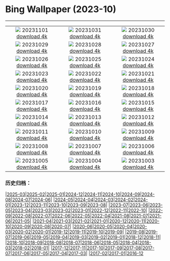 # Bing Wallpaper (2023-10)
**************
| | | |
| :----: | :----: | :----: |
| ![](https://www.bing.com/th?id=OHR.AstoriaBridge_JA-JP5052562579_1920x1080.jpg) 20231101 [download 4k](https://www.bing.com/th?id=OHR.AstoriaBridge_JA-JP5052562579_UHD.jpg) | ![](https://www.bing.com/th?id=OHR.HalloweenCuteAI_JA-JP4715230706_1920x1080.jpg) 20231031 [download 4k](https://www.bing.com/th?id=OHR.HalloweenCuteAI_JA-JP4715230706_UHD.jpg) | ![](https://www.bing.com/th?id=OHR.GlenariffForest_JA-JP1774079251_1920x1080.jpg) 20231030 [download 4k](https://www.bing.com/th?id=OHR.GlenariffForest_JA-JP1774079251_UHD.jpg) |
| ![](https://www.bing.com/th?id=OHR.BourgesMarsh_JA-JP4265679422_1920x1080.jpg) 20231029 [download 4k](https://www.bing.com/th?id=OHR.BourgesMarsh_JA-JP4265679422_UHD.jpg) | ![](https://www.bing.com/th?id=OHR.FiveWinds_JA-JP4074287650_1920x1080.jpg) 20231028 [download 4k](https://www.bing.com/th?id=OHR.FiveWinds_JA-JP4074287650_UHD.jpg) | ![](https://www.bing.com/th?id=OHR.OldBridgeSkye_JA-JP3696006091_1920x1080.jpg) 20231027 [download 4k](https://www.bing.com/th?id=OHR.OldBridgeSkye_JA-JP3696006091_UHD.jpg) |
| ![](https://www.bing.com/th?id=OHR.ViennaAutumn_JA-JP3547270203_1920x1080.jpg) 20231026 [download 4k](https://www.bing.com/th?id=OHR.ViennaAutumn_JA-JP3547270203_UHD.jpg) | ![](https://www.bing.com/th?id=OHR.GrandStaircase_JA-JP3373019337_1920x1080.jpg) 20231025 [download 4k](https://www.bing.com/th?id=OHR.GrandStaircase_JA-JP3373019337_UHD.jpg) | ![](https://www.bing.com/th?id=OHR.FuzerCastle_JA-JP2974614535_1920x1080.jpg) 20231024 [download 4k](https://www.bing.com/th?id=OHR.FuzerCastle_JA-JP2974614535_UHD.jpg) |
| ![](https://www.bing.com/th?id=OHR.PoconosMaze_JA-JP2722442659_1920x1080.jpg) 20231023 [download 4k](https://www.bing.com/th?id=OHR.PoconosMaze_JA-JP2722442659_UHD.jpg) | ![](https://www.bing.com/th?id=OHR.JidaiMatsuri2023_JA-JP2436746215_1920x1080.jpg) 20231022 [download 4k](https://www.bing.com/th?id=OHR.JidaiMatsuri2023_JA-JP2436746215_UHD.jpg) | ![](https://www.bing.com/th?id=OHR.PersepolisRelief_JA-JP2088549399_1920x1080.jpg) 20231021 [download 4k](https://www.bing.com/th?id=OHR.PersepolisRelief_JA-JP2088549399_UHD.jpg) |
| ![](https://www.bing.com/th?id=OHR.PygmySloth_JA-JP1472166927_1920x1080.jpg) 20231020 [download 4k](https://www.bing.com/th?id=OHR.PygmySloth_JA-JP1472166927_UHD.jpg) | ![](https://www.bing.com/th?id=OHR.WaterLilyVietnam_JA-JP8591177657_1920x1080.jpg) 20231019 [download 4k](https://www.bing.com/th?id=OHR.WaterLilyVietnam_JA-JP8591177657_UHD.jpg) | ![](https://www.bing.com/th?id=OHR.KodiakAlaska_JA-JP8382026046_1920x1080.jpg) 20231018 [download 4k](https://www.bing.com/th?id=OHR.KodiakAlaska_JA-JP8382026046_UHD.jpg) |
| ![](https://www.bing.com/th?id=OHR.SpreadsheetDay_JA-JP8161682030_1920x1080.jpg) 20231017 [download 4k](https://www.bing.com/th?id=OHR.SpreadsheetDay_JA-JP8161682030_UHD.jpg) | ![](https://www.bing.com/th?id=OHR.GoldenEnchantments_JA-JP7939818582_1920x1080.jpg) 20231016 [download 4k](https://www.bing.com/th?id=OHR.GoldenEnchantments_JA-JP7939818582_UHD.jpg) | ![](https://www.bing.com/th?id=OHR.RingEclipse_JA-JP9257563062_1920x1080.jpg) 20231015 [download 4k](https://www.bing.com/th?id=OHR.RingEclipse_JA-JP9257563062_UHD.jpg) |
| ![](https://www.bing.com/th?id=OHR.RailwayDay2023_JA-JP6915793143_1920x1080.jpg) 20231014 [download 4k](https://www.bing.com/th?id=OHR.RailwayDay2023_JA-JP6915793143_UHD.jpg) | ![](https://www.bing.com/th?id=OHR.ViesteItaly_JA-JP5299332790_1920x1080.jpg) 20231013 [download 4k](https://www.bing.com/th?id=OHR.ViesteItaly_JA-JP5299332790_UHD.jpg) | ![](https://www.bing.com/th?id=OHR.AutumnHedgehog_JA-JP5112338279_1920x1080.jpg) 20231012 [download 4k](https://www.bing.com/th?id=OHR.AutumnHedgehog_JA-JP5112338279_UHD.jpg) |
| ![](https://www.bing.com/th?id=OHR.JohnDayFossil_JA-JP4939984855_1920x1080.jpg) 20231011 [download 4k](https://www.bing.com/th?id=OHR.JohnDayFossil_JA-JP4939984855_UHD.jpg) | ![](https://www.bing.com/th?id=OHR.SoprisSunrise_JA-JP4661289505_1920x1080.jpg) 20231010 [download 4k](https://www.bing.com/th?id=OHR.SoprisSunrise_JA-JP4661289505_UHD.jpg) | ![](https://www.bing.com/th?id=OHR.FremontPetroglyph_JA-JP4463942591_1920x1080.jpg) 20231009 [download 4k](https://www.bing.com/th?id=OHR.FremontPetroglyph_JA-JP4463942591_UHD.jpg) |
| ![](https://www.bing.com/th?id=OHR.Hanlu2023_JA-JP9061398422_1920x1080.jpg) 20231008 [download 4k](https://www.bing.com/th?id=OHR.Hanlu2023_JA-JP9061398422_UHD.jpg) | ![](https://www.bing.com/th?id=OHR.GrizzlyFalls_JA-JP3634717781_1920x1080.jpg) 20231007 [download 4k](https://www.bing.com/th?id=OHR.GrizzlyFalls_JA-JP3634717781_UHD.jpg) | ![](https://www.bing.com/th?id=OHR.TaughannockFalls_JA-JP2595507863_1920x1080.jpg) 20231006 [download 4k](https://www.bing.com/th?id=OHR.TaughannockFalls_JA-JP2595507863_UHD.jpg) |
| ![](https://www.bing.com/th?id=OHR.GentooJump_JA-JP8308957970_1920x1080.jpg) 20231005 [download 4k](https://www.bing.com/th?id=OHR.GentooJump_JA-JP8308957970_UHD.jpg) | ![](https://www.bing.com/th?id=OHR.TarantulaNebula_JA-JP8062980549_1920x1080.jpg) 20231004 [download 4k](https://www.bing.com/th?id=OHR.TarantulaNebula_JA-JP8062980549_UHD.jpg) | ![](https://www.bing.com/th?id=OHR.WhitsundaySwirl_JA-JP7715335529_1920x1080.jpg) 20231003 [download 4k](https://www.bing.com/th?id=OHR.WhitsundaySwirl_JA-JP7715335529_UHD.jpg) |

### 历史归档：

|[2025-03](/../2025-03/2025-03.md)|[2025-02](/../2025-02/2025-02.md)|[2025-01](/../2025-01/2025-01.md)|[2024-12](/../2024-12/2024-12.md)|[2024-11](/../2024-11/2024-11.md)|[2024-10](/../2024-10/2024-10.md)|[2024-09](/../2024-09/2024-09.md)|[2024-08](/../2024-08/2024-08.md)|[2024-07](/../2024-07/2024-07.md)|[2024-06](/../2024-06/2024-06.md)|
|[2024-05](/../2024-05/2024-05.md)|[2024-04](/../2024-04/2024-04.md)|[2024-03](/../2024-03/2024-03.md)|[2024-02](/../2024-02/2024-02.md)|[2024-01](/../2024-01/2024-01.md)|[2023-12](/../2023-12/2023-12.md)|[2023-11](/../2023-11/2023-11.md)|[2023-10](/2023-10.md)|[2023-09](/../2023-09/2023-09.md)|[2023-08](/../2023-08/2023-08.md)|
|[2023-07](/../2023-07/2023-07.md)|[2023-06](/../2023-06/2023-06.md)|[2023-05](/../2023-05/2023-05.md)|[2023-04](/../2023-04/2023-04.md)|[2023-03](/../2023-03/2023-03.md)|[2023-02](/../2023-02/2023-02.md)|[2023-01](/../2023-01/2023-01.md)|[2022-12](/../2022-12/2022-12.md)|[2022-11](/../2022-11/2022-11.md)|[2022-10](/../2022-10/2022-10.md)|
|[2022-09](/../2022-09/2022-09.md)|[2022-08](/../2022-08/2022-08.md)|[2022-07](/../2022-07/2022-07.md)|[2022-06](/../2022-06/2022-06.md)|[2022-05](/../2022-05/2022-05.md)|[2022-04](/../2022-04/2022-04.md)|[2021-08](/../2021-08/2021-08.md)|[2021-07](/../2021-07/2021-07.md)|[2021-06](/../2021-06/2021-06.md)|[2021-05](/../2021-05/2021-05.md)|
|[2021-04](/../2021-04/2021-04.md)|[2021-03](/../2021-03/2021-03.md)|[2021-02](/../2021-02/2021-02.md)|[2021-01](/../2021-01/2021-01.md)|[2020-12](/../2020-12/2020-12.md)|[2020-11](/../2020-11/2020-11.md)|[2020-10](/../2020-10/2020-10.md)|[2020-09](/../2020-09/2020-09.md)|[2020-08](/../2020-08/2020-08.md)|[2020-07](/../2020-07/2020-07.md)|
|[2020-06](/../2020-06/2020-06.md)|[2020-05](/../2020-05/2020-05.md)|[2020-04](/../2020-04/2020-04.md)|[2020-03](/../2020-03/2020-03.md)|[2020-02](/../2020-02/2020-02.md)|[2020-01](/../2020-01/2020-01.md)|[2019-12](/../2019-12/2019-12.md)|[2019-11](/../2019-11/2019-11.md)|[2019-10](/../2019-10/2019-10.md)|[2019-09](/../2019-09/2019-09.md)|
|[2019-08](/../2019-08/2019-08.md)|[2019-07](/../2019-07/2019-07.md)|[2019-06](/../2019-06/2019-06.md)|[2019-05](/../2019-05/2019-05.md)|[2019-04](/../2019-04/2019-04.md)|[2019-03](/../2019-03/2019-03.md)|[2019-02](/../2019-02/2019-02.md)|[2019-01](/../2019-01/2019-01.md)|[2018-12](/../2018-12/2018-12.md)|[2018-11](/../2018-11/2018-11.md)|
|[2018-10](/../2018-10/2018-10.md)|[2018-09](/../2018-09/2018-09.md)|[2018-08](/../2018-08/2018-08.md)|[2018-07](/../2018-07/2018-07.md)|[2018-06](/../2018-06/2018-06.md)|[2018-05](/../2018-05/2018-05.md)|[2018-04](/../2018-04/2018-04.md)|[2018-03](/../2018-03/2018-03.md)|[2018-02](/../2018-02/2018-02.md)|[2018-01](/../2018-01/2018-01.md)|
|[2017-12](/../2017-12/2017-12.md)|[2017-11](/../2017-11/2017-11.md)|[2017-10](/../2017-10/2017-10.md)|[2017-09](/../2017-09/2017-09.md)|[2017-08](/../2017-08/2017-08.md)|[2017-07](/../2017-07/2017-07.md)|[2017-06](/../2017-06/2017-06.md)|[2017-05](/../2017-05/2017-05.md)|[2017-04](/../2017-04/2017-04.md)|[2017-03](/../2017-03/2017-03.md)|
|[2017-02](/../2017-02/2017-02.md)|[2017-01](/../2017-01/2017-01.md)|[2016-12](/../2016-12/2016-12.md)